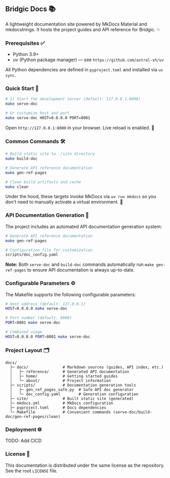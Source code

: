 ## Bridgic Docs 📚

A lightweight documentation site powered by MkDocs Material and mkdocstrings. It hosts the project guides and API reference for Bridgic. ✨

### Prerequisites ✅

- Python 3.9+
- uv (Python package manager) — see `https://github.com/astral-sh/uv`

All Python dependencies are defined in `pyproject.toml` and installed via `uv sync`.

### Quick Start 🚀

```bash
# 1) Start the development server (default: 127.0.0.1:8000)
make serve-doc

# Or customize host and port
make serve-doc HOST=0.0.0.0 PORT=8001
```

Open `http://127.0.0.1:8000` in your browser. Live reload is enabled. 🔁

### Common Commands 🛠️

```bash
# Build static site to ./site directory
make build-doc

# Generate API reference documentation
make gen-ref-pages

# Clean build artifacts and cache
make clean
```

Under the hood, these targets invoke MkDocs via `uv run mkdocs` so you don't need to manually activate a virtual environment. 🧰

### API Documentation Generation 🤖

The project includes an automated API documentation generation system:

```bash
# Generate API reference documentation
make gen-ref-pages

# Configuration file for customization
scripts/doc_config.yaml
```

**Note:** Both `serve-doc` and `build-doc` commands automatically run `make gen-ref-pages` to ensure API documentation is always up-to-date.

### Configurable Parameters ⚙️

The Makefile supports the following configurable parameters:

```bash
# Host address (default: 127.0.0.1)
HOST=0.0.0.0 make serve-doc

# Port number (default: 8000)
PORT=8001 make serve-doc

# Combined usage
HOST=0.0.0.0 PORT=8001 make serve-doc
```

### Project Layout 🗂️

```
docs/
  ├─ docs/               # Markdown sources (guides, API index, etc.)
  │   ├─ reference/      # Generated API documentation
  │   ├─ home/           # Getting started guides
  │   └─ about/          # Project information
  ├─ scripts/            # Documentation generation tools
  │   ├─ gen_ref_pages_safe.py  # Safe API doc generator
  │   └─ doc_config.yaml        # Generation configuration
  ├─ site/               # Built static site (generated)
  ├─ mkdocs.yml          # MkDocs configuration
  ├─ pyproject.toml      # Docs dependencies
  └─ Makefile            # Convenient commands (serve-doc/build-doc/gen-ref-pages/clean)
```

### Deployment 🌐

TODO: Add CICD

### License 📄

This documentation is distributed under the same license as the repository. See the root `LICENSE` file.

